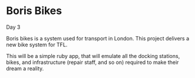 # Boris Bikes

Day 3

Boris bikes is a system used for transport in London. This project delivers a new bike system for TFL.

This will be a simple ruby app, that will emulate all the docking stations, bikes, and infrastructure (repair staff, and so on) required to make their dream a reality.
